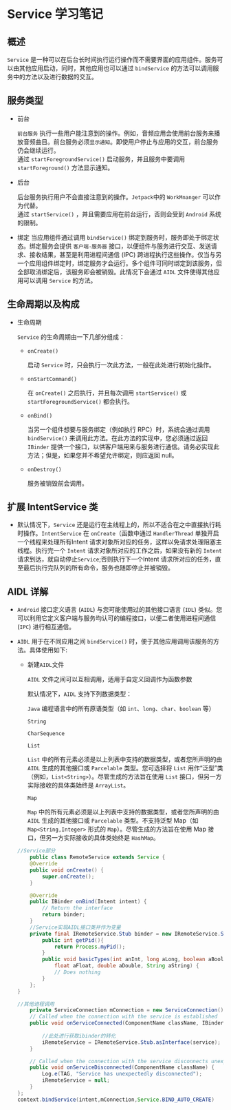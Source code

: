 # Service 学习笔记

## 概述

`Service` 是一种可以在后台长时间执行运行操作而不需要界面的应用组件。服务可以由其他应用启动，同时，其他应用也可以通过 `bindService` 的方法可以调用服务中的方法以及进行数据的交互。

## 服务类型

- 前台

    `前台服务` 执行一些用户能注意到的操作。例如，音频应用会使用前台服务来播放音频曲目。前台服务必须`显示通知`。即使用户停止与应用的交互，前台服务仍会继续运行。  
    通过 `startForegroundService()` 启动服务，并且服务中要调用 `startForeground()` 方法显示通知。

- 后台

    后台服务执行用户不会直接注意到的操作。`Jetpack`中的 `WorkMnanger` 可以作为代替。  
    通过 `startService()` ，并且需要应用在前台运行，否则会受到 `Android` 系统的限制。

- 绑定
    当应用组件通过调用 `bindService()` 绑定到服务时，服务即处于绑定状态。绑定服务会提供 `客户端-服务器` 接口，以便组件与服务进行交互、发送请求、接收结果，甚至是利用进程间通信 (IPC) 跨进程执行这些操作。仅当与另一个应用组件绑定时，绑定服务才会运行。多个组件可同时绑定到该服务，但全部取消绑定后，该服务即会被销毁。此情况下会通过 `AIDL` 文件使得其他应用可以调用 `Service` 的方法。

## 生命周期以及构成

- 生命周期

    `Service` 的生命周期由一下几部分组成：

    - `onCreate()`

        启动 `Service` 时，只会执行一次此方法，一般在此处进行初始化操作。

    - `onStartCommand()`

        在 `onCreate()` 之后执行，并且每次调用 `startService()` 或 `startForegroundService()` 都会执行。

    - `onBind()`

        当另一个组件想要与服务绑定（例如执行 RPC）时，系统会通过调用 `bindService()` 来调用此方法。在此方法的实现中，您必须通过返回 `IBinder` 提供一个接口，以供客户端用来与服务进行通信。请务必实现此方法；但是，如果您并不希望允许绑定，则应返回 null。

    - `onDestroy()`

        服务被销毁前会调用。

## 扩展 IntentService 类

- 默认情况下，`Service` 还是运行在主线程上的，所以不适合在之中直接执行耗时操作。`IntentService` 在 `onCreate`（函数中通过 `HandlerThread` 单独开启一个线程来处理所有Intent 请求对象所对应的任务，这样以免请求处理阻塞主线程。执行完一个 `Intent` 请求对象所对应的工作之后，如果没有新的 `Intent` 请求到达，就自动停止`Service`;否则执行下一个Intent 请求所对应的任务，直至最后执行完队列的所有命令，服务也随即停止并被销毁。
  
        

## AIDL 详解

- `Android` 接口定义语言 (`AIDL`) 与您可能使用过的其他接口语言 (`IDL`) 类似。您可以利用它定义客户端与服务均认可的编程接口，以便二者使用进程间通信 (`IPC`) 进行相互通信。

- `AIDL` 用于在不同应用之间 `bindService()` 时，便于其他应用调用该服务的方法。具体使用如下:

    - 新建`AIDL`文件

        `AIDL` 文件之间可以互相调用，适用于自定义回调作为函数参数

        默认情况下，`AIDL` 支持下列数据类型：

        `Java` 编程语言中的所有原语类型（如 `int`、`long`、`char`、`boolean` 等）  

        `String`  

        `CharSequence`  

        `List` 

        `List` 中的所有元素必须是以上列表中支持的数据类型，或者您所声明的由 `AIDL` 生成的其他接口或 `Parcelable` 类型。您可选择将 `List` 用作“泛型”类（例如，`List<String>`）。尽管生成的方法旨在使用 `List` 接口，但另一方实际接收的具体类始终是 `ArrayList`。  

        `Map`  

        `Map` 中的所有元素必须是以上列表中支持的数据类型，或者您所声明的由 `AIDL` 生成的其他接口或 `Parcelable` 类型。不支持泛型 Map（如 `Map<String,Integer>` 形式的 `Map`）。尽管生成的方法旨在使用 Map 接口，但另一方实际接收的具体类始终是 `HashMap`。

    ```Java
    //Service部分
        public class RemoteService extends Service {
        @Override
        public void onCreate() {
            super.onCreate();
        }

        @Override
        public IBinder onBind(Intent intent) {
            // Return the interface
            return binder;
        }
        //Service实现AIDL接口类并作为变量
        private final IRemoteService.Stub binder = new IRemoteService.Stub() {
            public int getPid(){
                return Process.myPid();
            }
            public void basicTypes(int anInt, long aLong, boolean aBoolean,
                float aFloat, double aDouble, String aString) {
                // Does nothing
            }
        };
    }

    //其他进程调用
        private ServiceConnection mConnection = new ServiceConnection() {
        // Called when the connection with the service is established
        public void onServiceConnected(ComponentName className, IBinder service) {
          
            //此处进行获取ibinder的转化
            iRemoteService = IRemoteService.Stub.asInterface(service);
        }

        // Called when the connection with the service disconnects unexpectedly
        public void onServiceDisconnected(ComponentName className) {
            Log.e(TAG, "Service has unexpectedly disconnected");
            iRemoteService = null;
        }
    };
    context.bindService(intent,mConnection,Service.BIND_AUTO_CREATE)

    ```


